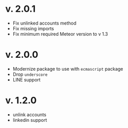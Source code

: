 v. 2.0.1
======
* Fix unlinked accounts method
* Fix missing imports
* Fix minimum required Meteor version to v 1.3

v. 2.0.0
======
* Modernize package to use with `ecmascript` package
* Drop `underscore`
* LINE support

v. 1.2.0
=======
* unlink accounts
* linkedin support
